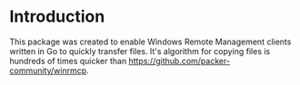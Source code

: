 # Introduction
This package was created to enable Windows Remote Management clients written in Go to quickly transfer files.
It's algorithm for copying files is hundreds of times quicker than https://github.com/packer-community/winrmcp.